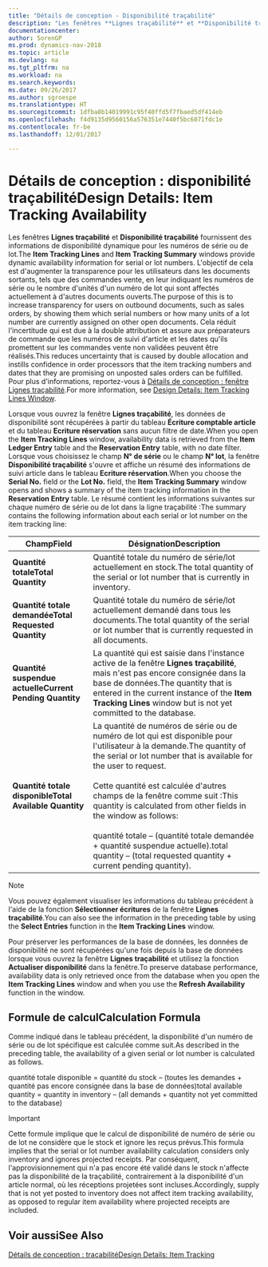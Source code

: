 ```yaml
---
title: "Détails de conception - Disponibilité traçabilité"
description: "Les fenêtres **Lignes traçabilité** et **Disponibilité traçabilité** fournissent des informations de disponibilité dynamique pour les numéros de série ou de lot. L'objectif de cela est d'augmenter la transparence pour les utilisateurs dans les documents sortants, tels que des commandes vente, en leur indiquant les numéros de série ou le nombre d'unités d'un numéro de lot qui sont affectés actuellement à d'autres documents ouverts. Cela réduit l'incertitude qui est due à la double attribution et assure aux préparateurs de commande que les numéros de suivi d'article et les dates qu'ils promettent sur les commandes vente non validées peuvent être réalisés."
documentationcenter: 
author: SorenGP
ms.prod: dynamics-nav-2018
ms.topic: article
ms.devlang: na
ms.tgt_pltfrm: na
ms.workload: na
ms.search.keywords: 
ms.date: 09/26/2017
ms.author: sgroespe
ms.translationtype: HT
ms.sourcegitcommit: 1dfba8b14019991c95f40ffd5f7fbaed5df414eb
ms.openlocfilehash: f4d9135d9560156a576351e7440f5bc6071fdc1e
ms.contentlocale: fr-be
ms.lasthandoff: 12/01/2017

---
```

# <a name="design-details-item-tracking-availability"></a><span data-ttu-id="a9a51-105">Détails de conception : disponibilité traçabilité</span><span class="sxs-lookup"><span data-stu-id="a9a51-105">Design Details: Item Tracking Availability</span></span>
<span data-ttu-id="a9a51-106">Les fenêtres **Lignes traçabilité** et **Disponibilité traçabilité** fournissent des informations de disponibilité dynamique pour les numéros de série ou de lot.</span><span class="sxs-lookup"><span data-stu-id="a9a51-106">The **Item Tracking Lines** and **Item Tracking Summary** windows provide dynamic availability information for serial or lot numbers.</span></span> <span data-ttu-id="a9a51-107">L'objectif de cela est d'augmenter la transparence pour les utilisateurs dans les documents sortants, tels que des commandes vente, en leur indiquant les numéros de série ou le nombre d'unités d'un numéro de lot qui sont affectés actuellement à d'autres documents ouverts.</span><span class="sxs-lookup"><span data-stu-id="a9a51-107">The purpose of this is to increase transparency for users on outbound documents, such as sales orders, by showing them which serial numbers or how many units of a lot number are currently assigned on other open documents.</span></span> <span data-ttu-id="a9a51-108">Cela réduit l'incertitude qui est due à la double attribution et assure aux préparateurs de commande que les numéros de suivi d'article et les dates qu'ils promettent sur les commandes vente non validées peuvent être réalisés.</span><span class="sxs-lookup"><span data-stu-id="a9a51-108">This reduces uncertainty that is caused by double allocation and instills confidence in order processors that the item tracking numbers and dates that they are promising on unposted sales orders can be fulfilled.</span></span> <span data-ttu-id="a9a51-109">Pour plus d'informations, reportez\-vous à [Détails de conception : fenêtre Lignes traçabilité](design-details-item-tracking-lines-window.md).</span><span class="sxs-lookup"><span data-stu-id="a9a51-109">For more information, see [Design Details: Item Tracking Lines Window](design-details-item-tracking-lines-window.md).</span></span>  

 <span data-ttu-id="a9a51-110">Lorsque vous ouvrez la fenêtre **Lignes traçabilité**, les données de disponibilité sont récupérées à partir du tableau **Écriture comptable article** et du tableau **Ecriture réservation** sans aucun filtre de date.</span><span class="sxs-lookup"><span data-stu-id="a9a51-110">When you open the **Item Tracking Lines** window, availability data is retrieved from the **Item Ledger Entry** table and the **Reservation Entry** table, with no date filter.</span></span> <span data-ttu-id="a9a51-111">Lorsque vous choisissez le champ **N° de série** ou le champ **N° lot**, la fenêtre **Disponibilité traçabilité** s'ouvre et affiche un résumé des informations de suivi article dans le tableau **Ecriture réservation**.</span><span class="sxs-lookup"><span data-stu-id="a9a51-111">When you choose the **Serial No.** field or the **Lot No.** field, the **Item Tracking Summary** window opens and shows a summary of the item tracking information in the **Reservation Entry** table.</span></span> <span data-ttu-id="a9a51-112">Le résumé contient les informations suivantes sur chaque numéro de série ou de lot dans la ligne traçabilité :</span><span class="sxs-lookup"><span data-stu-id="a9a51-112">The summary contains the following information about each serial or lot number on the item tracking line:</span></span>  

|<span data-ttu-id="a9a51-113">Champ</span><span class="sxs-lookup"><span data-stu-id="a9a51-113">Field</span></span>|<span data-ttu-id="a9a51-114">Désignation</span><span class="sxs-lookup"><span data-stu-id="a9a51-114">Description</span></span>|  
|---------------------------------|---------------------------------------|  
|<span data-ttu-id="a9a51-115">**Quantité totale**</span><span class="sxs-lookup"><span data-stu-id="a9a51-115">**Total Quantity**</span></span>|<span data-ttu-id="a9a51-116">Quantité totale du numéro de série/lot actuellement en stock.</span><span class="sxs-lookup"><span data-stu-id="a9a51-116">The total quantity of the serial or lot number that is currently in inventory.</span></span>|  
|<span data-ttu-id="a9a51-117">**Quantité totale demandée**</span><span class="sxs-lookup"><span data-stu-id="a9a51-117">**Total Requested Quantity**</span></span>|<span data-ttu-id="a9a51-118">Quantité totale du numéro de série/lot actuellement demandé dans tous les documents.</span><span class="sxs-lookup"><span data-stu-id="a9a51-118">The total quantity of the serial or lot number that is currently requested in all documents.</span></span>|  
|<span data-ttu-id="a9a51-119">**Quantité suspendue actuelle**</span><span class="sxs-lookup"><span data-stu-id="a9a51-119">**Current Pending Quantity**</span></span>|<span data-ttu-id="a9a51-120">La quantité qui est saisie dans l'instance active de la fenêtre **Lignes traçabilité**, mais n'est pas encore consignée dans la base de données.</span><span class="sxs-lookup"><span data-stu-id="a9a51-120">The quantity that is entered in the current instance of the **Item Tracking Lines** window but is not yet committed to the database.</span></span>|  
|<span data-ttu-id="a9a51-121">**Quantité totale disponible**</span><span class="sxs-lookup"><span data-stu-id="a9a51-121">**Total Available Quantity**</span></span>|<span data-ttu-id="a9a51-122">La quantité de numéros de série ou de numéro de lot qui est disponible pour l'utilisateur à la demande.</span><span class="sxs-lookup"><span data-stu-id="a9a51-122">The quantity of the serial or lot number that is available for the user to request.</span></span><br /><br /> <span data-ttu-id="a9a51-123">Cette quantité est calculée d'autres champs de la fenêtre comme suit :</span><span class="sxs-lookup"><span data-stu-id="a9a51-123">This quantity is calculated from other fields in the window as follows:</span></span><br /><br /> <span data-ttu-id="a9a51-124">quantité totale – (quantité totale demandée + quantité suspendue actuelle).</span><span class="sxs-lookup"><span data-stu-id="a9a51-124">total quantity – (total requested quantity + current pending quantity).</span></span>|  

> [!NOTE]  
>  <span data-ttu-id="a9a51-125">Vous pouvez également visualiser les informations du tableau précédent à l'aide de la fonction **Sélectionner écritures** de la fenêtre **Lignes traçabilité**.</span><span class="sxs-lookup"><span data-stu-id="a9a51-125">You can also see the information in the preceding table by using the **Select Entries** function in the **Item Tracking Lines** window.</span></span>  

 <span data-ttu-id="a9a51-126">Pour préserver les performances de la base de données, les données de disponibilité ne sont récupérées qu'une fois depuis la base de données lorsque vous ouvrez la fenêtre **Lignes traçabilité** et utilisez la fonction **Actualiser disponibilité** dans la fenêtre.</span><span class="sxs-lookup"><span data-stu-id="a9a51-126">To preserve database performance, availability data is only retrieved once from the database when you open the **Item Tracking Lines** window and when you use the **Refresh Availability** function in the window.</span></span>  

## <a name="calculation-formula"></a><span data-ttu-id="a9a51-127">Formule de calcul</span><span class="sxs-lookup"><span data-stu-id="a9a51-127">Calculation Formula</span></span>  
 <span data-ttu-id="a9a51-128">Comme indiqué dans le tableau précédent, la disponibilité d'un numéro de série ou de lot spécifique est calculée comme suit.</span><span class="sxs-lookup"><span data-stu-id="a9a51-128">As described in the preceding table, the availability of a given serial or lot number is calculated as follows.</span></span>  

 <span data-ttu-id="a9a51-129">quantité totale disponible = quantité du stock – (toutes les demandes + quantité pas encore consignée dans la base de données)</span><span class="sxs-lookup"><span data-stu-id="a9a51-129">total available quantity = quantity in inventory – (all demands + quantity not yet committed to the database)</span></span>  

> [!IMPORTANT]  
>  <span data-ttu-id="a9a51-130">Cette formule implique que le calcul de disponibilité de numéro de série ou de lot ne considère que le stock et ignore les reçus prévus.</span><span class="sxs-lookup"><span data-stu-id="a9a51-130">This formula implies that the serial or lot number availability calculation considers only inventory and ignores projected receipts.</span></span> <span data-ttu-id="a9a51-131">Par conséquent, l'approvisionnement qui n'a pas encore été validé dans le stock n'affecte pas la disponibilité de la traçabilité, contrairement à la disponibilité d'un article normal, où les réceptions projetées sont incluses.</span><span class="sxs-lookup"><span data-stu-id="a9a51-131">Accordingly, supply that is not yet posted to inventory does not affect item tracking availability, as opposed to regular item availability where projected receipts are included.</span></span>  

## <a name="see-also"></a><span data-ttu-id="a9a51-132">Voir aussi</span><span class="sxs-lookup"><span data-stu-id="a9a51-132">See Also</span></span>  
 [<span data-ttu-id="a9a51-133">Détails de conception : traçabilité</span><span class="sxs-lookup"><span data-stu-id="a9a51-133">Design Details: Item Tracking</span></span>](design-details-item-tracking.md)

